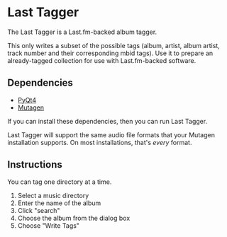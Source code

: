 Last Tagger
===========

The Last Tagger is a Last.fm-backed album tagger.

This only writes a subset of the possible tags (album, artist, album
artist, track number and their corresponding mbid tags). Use it to
prepare an already-tagged collection for use with Last.fm-backed
software.

Dependencies
------------

* [PyQt4](http://www.riverbankcomputing.com/software/pyqt)
* [Mutagen](http://code.google.com/p/mutagen/)

If you can install these dependencies, then you can run Last Tagger.

Last Tagger will support the same audio file formats that your Mutagen
installation supports. On most installations, that's *every* format.

Instructions
------------

You can tag one directory at a time.

1. Select a music directory
2. Enter the name of the album
3. Click "search"
4. Choose the album from the dialog box
5. Choose "Write Tags"
